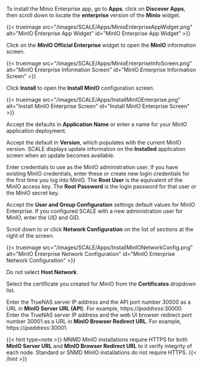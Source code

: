 &NewLine;

To install the Minio Enterprise app, go to **Apps**, click on **Discover Apps**, then scroll down to locate the **enterprise** version of the **Minio** widget.

{{< trueimage src="/images/SCALE/Apps/MinioEnterpriseAppWidget.png" alt="MinIO Enterprise App Widget" id="MinIO Enterprise App Widget" >}}

Click on the **MinIO Official Enterprise** widget to open the **MinIO** information screen.

{{< trueimage src="/images/SCALE/Apps/MinioEnterpriseInfoScreen.png" alt="MinIO Enterprise Information Screen" id="MinIO Enterprise Information Screen" >}}

Click **Install** to open the **Install MinIO** configuration screen.

{{< trueimage src="/images/SCALE/Apps/InstallMinIOEnterprise.png" alt="Install MinIO Enterprise Screen" id="Install MinIO Enterprise Screen" >}}

Accept the defaults in **Application Name** or enter a name for your MinIO application deployment.  

Accept the default in **Version**, which populates with the current MinIO version.
SCALE displays update information on the **Installed** application screen when an update becomes available.

Enter credentials to use as the MinIO administration user.
If you have existing MinIO credentials, enter these or create new login credentials for the first time you log into MinIO.
The **Root User** is the equivalent of the MinIO access key. The **Root Password** is the login password for that user or the MinIO secret key.

Accept the **User and Group Configuration** settings default values for MinIO Enterprise.
If you configured SCALE with a new administration user for MinIO, enter the UID and GID.

Scroll down to or click **Network Configuration** on the list of sections at the right of the screen.

{{< trueimage src="/images/SCALE/Apps/InstallMinIONetworkConfig.png" alt="MinIO Enterprise Network Configuration" id="MinIO Enterprise Network Configuration" >}}

Do not select **Host Network**.

Select the certificate you created for MinIO from the **Certificates** dropdown list.

Enter the TrueNAS server IP address and the API port number 30000 as a URL in **MinIO Server URL (API**). For example, https://*ipaddress*:30000.
Enter the TrueNAS server IP address and the web UI browser redirect port number 30001 as a URL in **MinIO Browser Redirect URL**. For example, https://*ipaddress*:30001.

{{< hint type=note >}}
MNMD MinIO installations require HTTPS for both **MinIO Server URL** and **MinIO Browser Redirect URL** to it verify integrity of each node. Standard or SNMD MinIO installations do not require HTTPS.
{{< /hint >}}